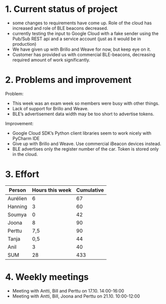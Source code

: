 # 1. Current status of project
- some changes to requirements have come up. Role of the cloud has increased and role of BLE beacons decreased.
- currently testing the input to Google Cloud with a fake sender using the Pub/Sub REST api and a service account (just as it would be in production)
- We have given up with Brillo and Weave for now, but keep eye on it.
- Customer has provided us with commercial BLE-beacons, decreasing required amount of work significantly.

# 2. Problems and improvement

Problem:
- This week was an exam week so members were busy with other things.
- Lack of support for Brillo and Weave.
- BLE’s advertisement data width may be too short to advertise tokens.

Improvement:
- Google Cloud SDK’s Python client libraries seem to work nicely with PyCharm IDE
- Give up with Brillo and Weave. Use commercial iBeacon devices instead.
- BLE advertises only the register number of the car. Token is stored only in the cloud.

# 3. Effort
Person | Hours this week | Cumulative
---|---|---
Aurélien | 6 | 67
Hanning | 3 | 60
Soumya | 0 | 42
Joona | 8 | 90
Perttu | 7,5 | 90
Tanja | 0,5 | 44
Anil | 3 | 40
SUM | 28 | 433


# 4. Weekly meetings
  - Meeting with Antti, Bill and Perttu on 17.10. 14:00-16:00
  - Meeting with Antti, Bill, Joona and Perttu on 21.10. 10:00-12:00
